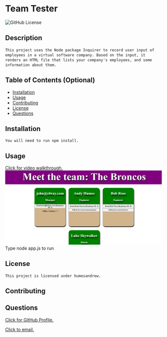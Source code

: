 # Team Tester
  ![GitHub License](https://img.shields.io/badge/license-humesandrew-blue.svg)
  ## Description
    This project uses the Node package Inquirer to record user input of employees in a virtual software company. Based on the input, it renders an HTML file that lists your company's employees, and some information about them. 

  ## Table of Contents (Optional)
  - [Installation](#installation)
  - [Usage](#usage)
  - [Contributing](#contributing)
  - [License](#license)
  - [Questions](#questions)

  ## Installation
    You will need to run npm install. 

  ## Usage
  [Click for video walkthrough.](https://share.vidyard.com/watch/8m5vcZ2rzW5BdTri7vs555?)
 ![Screenshot](/teamtesterfull.jpg?raw=true "Screenshot")
    Type node app.js to run

  ## License
    This project is licensed under humesandrew.

  ## Contributing
    

  ## Questions
  [Click for GitHub Profile.](https://github.com/humesandrew)

  [Click to email.](mailto:humes.andrew@gmail.com)
